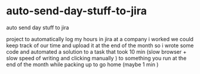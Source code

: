 # auto-send-day-stuff-to-jira
auto send day stuff to jira


project to automatically log my hours in jira
at a company i worked we could keep track of our time and upload it at the end of the month 
so i wrote some code and automated a solution to a task that took 10 min (slow browser + slow speed of writing and clicking manually ) to something you run at the end of the month while packing up to go home (maybe 1 min )

